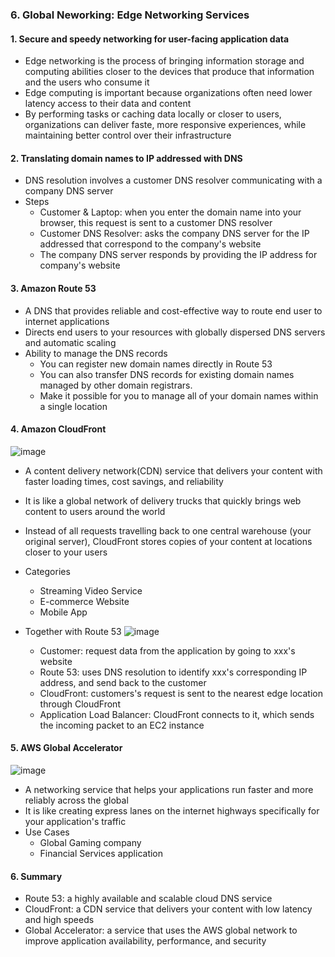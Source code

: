 ### 6. Global Neworking: Edge Networking Services

#### 1. Secure and speedy networking for user-facing application data
- Edge networking is the process of bringing information storage and computing abilities closer to the devices that produce that information and the users who consume it
- Edge computing is important because organizations often need lower latency access to their data and content
- By performing tasks or caching data locally or closer to users, organizations can deliver faste, more responsive experiences, while maintaining better control over their infrastructure

#### 2. Translating domain names to IP addressed with DNS
- DNS resolution involves a customer DNS resolver communicating with a company DNS server
- Steps
  - Customer & Laptop: when you enter the domain name into your browser, this request is sent to a customer DNS resolver
  - Customer DNS Resolver: asks the company DNS server for the IP addressed that correspond to the company's website
  - The company DNS server responds by providing the IP address for company's website

 #### 3. Amazon Route 53
 - A DNS that provides reliable and cost-effective way to route end user to internet applications
 - Directs end users to your resources with globally dispersed DNS servers and automatic scaling
 - Ability to manage the DNS records
   - You can register new domain names directly in Route 53
   - You can also transfer DNS records for existing domain names managed by other domain registrars.
   - Make it possible for you to manage all of your domain names within a single location

#### 4. Amazon CloudFront
![image](https://github.com/user-attachments/assets/5a863e15-a797-4f81-b629-f1b30f1acc0d)
- A content delivery network(CDN) service that delivers your content with faster loading times, cost savings, and reliability
- It is like a global network of delivery trucks that quickly brings web content to users around the world
- Instead of all requests travelling back to one central warehouse (your original server), CloudFront stores copies of your content at locations closer to your users

- Categories
  - Streaming Video Service
  - E-commerce Website
  - Mobile App
 
- Together with Route 53
  ![image](https://github.com/user-attachments/assets/db4517fc-6684-4d64-8cb6-8c07a000d67e)
  - Customer: request data from the application by going to xxx's website
  - Route 53: uses DNS resolution to identify xxx's corresponding IP address, and send back to the customer
  - CloudFront: customers's request is sent to the nearest edge location through CloudFront
  - Application Load Balancer: CloudFront connects to it, which sends the incoming packet to an EC2 instance

#### 5. AWS Global Accelerator
![image](https://github.com/user-attachments/assets/5b6bc27c-83e9-47ec-8f74-d416a1c9119f)
- A networking service that helps your applications run faster and more reliably across the global
- It is like creating express lanes on the internet highways specifically for your application's traffic
- Use Cases
  - Global Gaming company
  - Financial Services application

#### 6. Summary
- Route 53: a highly available and scalable cloud DNS service
- CloudFront: a CDN service that delivers your content with low latency and high speeds
- Global Accelerator: a service that uses the AWS global network to improve application availability, performance, and security
